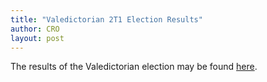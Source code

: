 ```yaml
---
title: "Valedictorian 2T1 Election Results"
author: CRO
layout: post
---
```


The results of the Valedictorian election may be found <a href="https://drive.google.com/file/d/1FQUL-GY-4k1ygevsaIjVz2ooswkL560W/view?usp=sharing">here</a>.